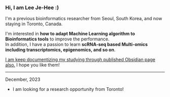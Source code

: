 ### Hi, I am Lee Je-Hee :)
I'm a previous bioinformatics researcher from Seoul, South Korea, and now staying in Toronto, Canada.    

I'm interested in **how to adapt Machine Learning algorithm to Bioinformatics tools** to improve the performance.    
In addition, I have a passion to learn **scRNA-seq based Multi-omics including transcriptomics, epigenomics, and so on**.    

[I am keep documentizing my studying through published Obsidian page also.](https://publish.obsidian.md/jhlee/today-i-learned/README) I hope you like them!

---

December, 2023
- I am looking for a research opportunity from Toronto!
